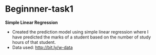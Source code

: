 # Beginnner-task1

**Simple Linear Regression**
- Created the prediction model using simple linear regression where I have predicted the marks of a student based on the number of study hours of that student.
- Data used: http://bit.ly/w-data
